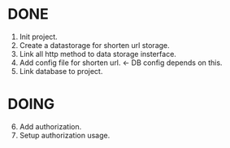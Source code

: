 # DONE
1. Init project.
2. Create a datastorage for shorten url storage. 
3. Link all http method to data storage insterface.
4. Add config file for shorten url. <- DB config depends on this.
5. Link database to project.

# DOING
6. Add authorization.
7. Setup authorization usage.